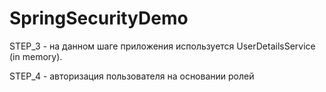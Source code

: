 # SpringSecurityDemo
STEP_3 - на данном шаге приложения используется UserDetailsService (in memory).</p>
STEP_4 - авторизация пользователя на основании ролей
